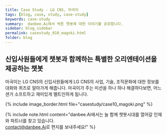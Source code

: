 ```yaml
---
title: Case Study - LG CNS, 마곡이
tags: [blog, case, study, case-study]
keywords: case-study
summary:  danbee.Ai에서 싹튼 챗봇에 대한 이야기를 공유합니다.
sidebar: blog_sidebar
permalink: casestudy_010_magoki.html
folder: blog
---
```



## 신입사원들에게 챗봇과 함께하는 특별한 오리엔테이션을 제공하는 챗봇
마곡이는 LG CNS의 신입사원들에게 LG CNS의 사업, 기술, 조직문화에 대한 정보를 대화와 퀴즈로 알아가게 해줍니다. 마곡이가 주는 미션을 하나 하나 해결하다보면, 어느 샌가 소프트하고 재미있게 멜트인하게 됩니다. 

{% include image_border.html file="casestudy/case10_magoki.png" %}

{% include note.html content="danbee.Ai에서는 늘 함께 챗봇시대를 열어갈 인재와 파트너를 찾고 있습니다. <br/> [contact@danbee.Ai](mailto:contact@danbee.ai)로 편지를 보내주세요!" %}



